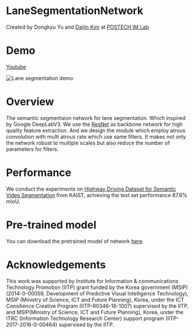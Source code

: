 # LaneSegmentationNetwork
Created by Dongkyu Yu and [Daijin Kim](http://imlab.postech.ac.kr/members_d.htm) at [POSTECH IM Lab](http://imlab.postech.ac.kr)

# Demo
[Youtube](https://www.youtube.com/watch?v=zwaLq1743J0)


![Lane segmentation demo](https://github.com/POSTECH-IMLAB/LaneSegmentationNetwork/blob/master/demo.gif)

# Overview
The semantic segmentaion network for lane segmentation. Which inspired by Google DeepLabV3. We use the [ResNet](https://github.com/KaimingHe/deep-residual-networks) as backbone network for high quailty feature extraction. And we design the module which employ atrous convolution with multi atrous rate which use same filters. It makes not only the network robust to multiple scales but also reduce the number of parameters for filters.

# Performance
We conduct the experiments on [Highway Driving Dataset for Semantic Video Segmentation](https://sites.google.com/site/highwaydrivingdataset/) from KAIST, achieving the test set performance 87.6% mIoU.

# Pre-trained model
You can download the pretrained model of network [here](https://drive.google.com/drive/folders/14TtrNFY94FS1fIDspzg4ZRPCFT5OXujc?usp=sharing).

# Acknowledgements
This work was supported by Institute for Information & communications Technology Promotion (IITP) grant funded by the Korea government (MSIP)(2014-0-00059, Development of Predictive Visual Intelligence Technology), MSIP (Ministry of Science, ICT and Future Planning), Korea, under the ICT Consilience Creative Program (IITP-R0346-16-1007) supervised by the IITP, and MSIP(Ministry of Science, ICT and Future Planning), Korea, under the ITRC (Information Technology Research Center) support program (IITP-2017-2016-0-00464) supervised by the IITP.
